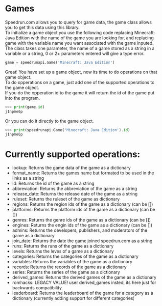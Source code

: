 Games
===
Speedrun.com allows you to query for game data, the game class allows you to get this data using this library.
<br>
To initialize a game object you use the following code replacing Minecraft: Java Edition with the name of the game you are looking for, and replacing game with the variable name you want associated with the game inputed. 
<br>
The class takes one parameter, the name of a game stored as a string in a variable or a string, 0 or 2+ parameters entered will give a type error.
```python
game = speedrunapi.Game('Minecraft: Java Edition')
```
Great! You have set up a game object, now its time to do operations on that game object.
<br>
To do opperations on a game, just add one of the supported operations to the game object.
<br>
If you do the opperation id to the game it will return the id of the game put into the program.
```python
>>> print(game.id)
j1npme6p
```
Or you can do it directly to the game object.
```python
>>> print(speedrunapi.Game('Minecraft: Java Edition').id)
j1npme6p
```
Currently supported operations:
===
- lookup: Returns the game data of the game as a dictionary
- format_name: Returns the games name but formated to be used in the links as a string
- id: Returns the id of the game as a string
- abbreviation: Returns the abbreviation of the game as a string
- release_date: Returns the release date of the game as a string
- ruleset: Returns the ruleset of the game as dictionary
- regions: Returns the region ids of the game as a dictionary (can be [])
- platforms: Returns the platform ids of the game as a dictionary (can be [])
- genres: Returns the genre ids of the game as a dictionary (can be [])
- engines: Returns the engin ids of the game as a dictionary (can be [])
- admins: Returns the developers, publishers, and moderators of the game as a dictionary
- join_date: Returns the date the game joined speedrun.com as a string
- runs: Returns the runs of the game as a dictionary
- levels: Returns the leves of a game as a dictionary
- categories: Returns the categories of the game as a dictionary
- variables: Returns the variables of the game as a dictionary
- records: Returns the records of the game as a dictionary
- series: Returns the series of the game as a dictionary
- derived_games: Returns the derived games of the game as a dictionary
- romhacks: LEGACY VALUE! user derived_games insted, its here just for backwards compatibility
- leaderboard: Returns the leaderboard of the game for a category as a dictionary (currently adding support for different categories)
